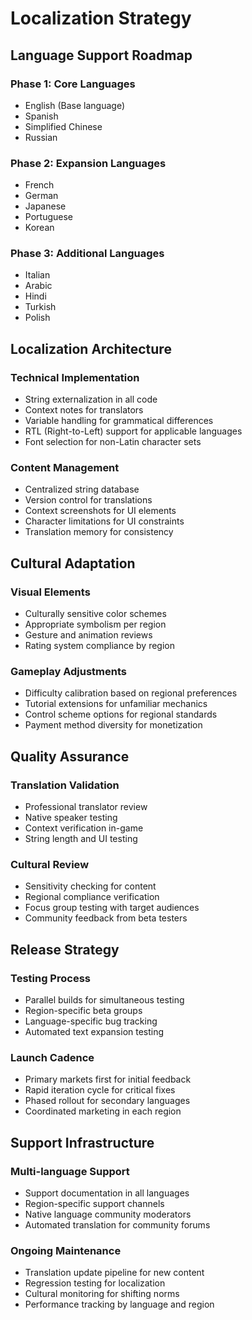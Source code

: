 # Localization Strategy

## Language Support Roadmap

### Phase 1: Core Languages
- English (Base language)
- Spanish
- Simplified Chinese
- Russian

### Phase 2: Expansion Languages
- French
- German
- Japanese
- Portuguese
- Korean

### Phase 3: Additional Languages
- Italian
- Arabic
- Hindi
- Turkish
- Polish

## Localization Architecture

### Technical Implementation
- String externalization in all code
- Context notes for translators
- Variable handling for grammatical differences
- RTL (Right-to-Left) support for applicable languages
- Font selection for non-Latin character sets

### Content Management
- Centralized string database
- Version control for translations
- Context screenshots for UI elements
- Character limitations for UI constraints
- Translation memory for consistency

## Cultural Adaptation

### Visual Elements
- Culturally sensitive color schemes
- Appropriate symbolism per region
- Gesture and animation reviews
- Rating system compliance by region

### Gameplay Adjustments
- Difficulty calibration based on regional preferences
- Tutorial extensions for unfamiliar mechanics
- Control scheme options for regional standards
- Payment method diversity for monetization

## Quality Assurance

### Translation Validation
- Professional translator review
- Native speaker testing
- Context verification in-game
- String length and UI testing

### Cultural Review
- Sensitivity checking for content
- Regional compliance verification
- Focus group testing with target audiences
- Community feedback from beta testers

## Release Strategy

### Testing Process
- Parallel builds for simultaneous testing
- Region-specific beta groups
- Language-specific bug tracking
- Automated text expansion testing

### Launch Cadence
- Primary markets first for initial feedback
- Rapid iteration cycle for critical fixes
- Phased rollout for secondary languages
- Coordinated marketing in each region

## Support Infrastructure

### Multi-language Support
- Support documentation in all languages
- Region-specific support channels
- Native language community moderators
- Automated translation for community forums

### Ongoing Maintenance
- Translation update pipeline for new content
- Regression testing for localization
- Cultural monitoring for shifting norms
- Performance tracking by language and region 